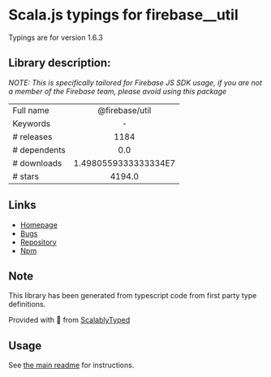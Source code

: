 
# Scala.js typings for firebase__util

Typings are for version 1.6.3

## Library description:
_NOTE: This is specifically tailored for Firebase JS SDK usage, if you are not a member of the Firebase team, please avoid using this package_

|                    |                 |
| ------------------ | :-------------: |
| Full name          | @firebase/util |
| Keywords           | - |
| # releases         | 1184 |
| # dependents       | 0.0 |
| # downloads        | 1.4980559333333334E7 |
| # stars            | 4194.0 |

## Links
- [Homepage](https://github.com/firebase/firebase-js-sdk#readme)
- [Bugs](https://github.com/firebase/firebase-js-sdk/issues)
- [Repository](https://github.com/firebase/firebase-js-sdk)
- [Npm](https://www.npmjs.com/package/%40firebase%2Futil)
    


## Note
This library has been generated from typescript code from first party type definitions.

Provided with :purple_heart: from [ScalablyTyped](https://github.com/oyvindberg/ScalablyTyped)

## Usage
See [the main readme](../../readme.md) for instructions.



